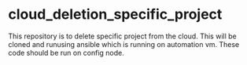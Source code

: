 # cloud_deletion_specific_project
This repository is to delete specific project from the cloud.
This will be cloned and runusing ansible which is running on automation vm. These code should be run on config node.
